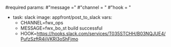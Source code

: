 #required params:
  #"message ="
  #"channel = "
  #"hook = "


  - task: slack
    image: appfront/post_to_slack
    vars:
    - CHANNEL=fwx_ops
    - MESSAGE=fwx_bo_st build successful
    - HOOK=https://hooks.slack.com/services/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
